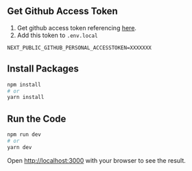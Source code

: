 ## Get Github Access Token
1. Get github access token referencing [here](https://docs.github.com/ja/github/authenticating-to-github/creating-a-personal-access-token).
2. Add this token to `.env.local`
```
NEXT_PUBLIC_GITHUB_PERSONAL_ACCESSTOKEN=XXXXXXX
```

## Install Packages

```bash
npm install
# or
yarn install
```

## Run the Code
```bash
npm run dev
# or
yarn dev
```

Open [http://localhost:3000](http://localhost:3000) with your browser to see the result.


